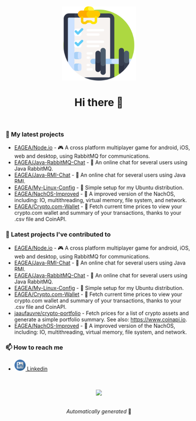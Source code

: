 <div align="center">
    <br>
    <a href="https://play.google.com/store/apps/details?id=eagea.muscleup">
        <img src="assets/muscle_up.svg" width="200" height="200">
    </a>
    <h1>Hi there 👋</h1>
    <br>
</div>

### 🌱 My latest projects

- [EAGEA/Node.io](https://github.com/EAGEA/Node.io) - 🎮 A cross platform multiplayer game for android, iOS, web and desktop, using RabbitMQ for communications.
- [EAGEA/Java-RabbitMQ-Chat](https://github.com/EAGEA/Java-RabbitMQ-Chat) - 🥕 An online chat for several users using Java RabbitMQ.
- [EAGEA/Java-RMI-Chat](https://github.com/EAGEA/Java-RMI-Chat) - 💬 An online chat for several users using Java RMI.
- [EAGEA/My-Linux-Config](https://github.com/EAGEA/My-Linux-Config) - 🐧 Simple setup for my Ubuntu distribution.
- [EAGEA/NachOS-Improved](https://github.com/EAGEA/NachOS-Improved) - 🌮 A improved version of the NachOS, including: IO, multithreading, virtual memory, file system, and network.
- [EAGEA/Crypto.com-Wallet](https://github.com/EAGEA/Crypto.com-Wallet) - 🔐 Fetch current time prices to view your crypto.com wallet and summary of your transactions, thanks to your .csv file and CoinAPI.

### 🔭 Latest projects I've contributed to

- [EAGEA/Node.io](https://github.com/EAGEA/Node.io) - 🎮 A cross platform multiplayer game for android, iOS, web and desktop, using RabbitMQ for communications.
- [EAGEA/Java-RMI-Chat](https://github.com/EAGEA/Java-RMI-Chat) - 💬 An online chat for several users using Java RMI.
- [EAGEA/Java-RabbitMQ-Chat](https://github.com/EAGEA/Java-RabbitMQ-Chat) - 🥕 An online chat for several users using Java RabbitMQ.
- [EAGEA/My-Linux-Config](https://github.com/EAGEA/My-Linux-Config) - 🐧 Simple setup for my Ubuntu distribution.
- [EAGEA/Crypto.com-Wallet](https://github.com/EAGEA/Crypto.com-Wallet) - 🔐 Fetch current time prices to view your crypto.com wallet and summary of your transactions, thanks to your .csv file and CoinAPI.
- [jaaufauvre/crypto-portfolio](https://github.com/jaaufauvre/crypto-portfolio) - Fetch prices for a list of crypto assets and generate a simple portfolio summary. See also: https://www.coinapi.io.
- [EAGEA/NachOS-Improved](https://github.com/EAGEA/NachOS-Improved) - 🌮 A improved version of the NachOS, including: IO, multithreading, virtual memory, file system, and network.

### 📫 How to reach me
- <a href="https://www.linkedin.com/in/emilien-aufauvre/">
     <img src="https://raw.githubusercontent.com/EAGEA/EAGEA/main/assets/linkedin.svg" width="30" height="30"/>
     Linkedin
</a>
<br>
<br>
<div align="center">
    <a href="https://github.com/anuraghazra/github-readme-stats">
        <img src="https://github-readme-stats.vercel.app/api/top-langs/?username=EAGEA&layout=compact&langs_count=8&count_private=true&theme=dracula" />
    </a>
    <br>
    <br>
    <p><i>Automatically generated</i> 🤖</p>
</div>
